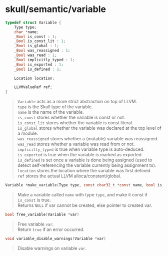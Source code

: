 # skull/semantic/variable

```c
typedef struct Variable {
	Type type;
	char *name;
	_Bool is_const : 1;
	_Bool is_const_lit : 1;
	_Bool is_global : 1;
	_Bool was_reassigned : 1;
	_Bool was_read : 1;
	_Bool implicitly_typed : 1;
	_Bool is_exported : 1;
	_Bool is_defined : 1;

	Location location;

	LLVMValueRef ref;
}
```

> `Variable` acts as a more strict abstraction on top of LLVM.
> \
> `type` is the Skull type of the variable.
> \
> `name` is the name of the variable.
> \
> `is_const` stores whether the variable is const or not.
> \
> `is_const_lit` stores whether the variable is const literal.
> \
> `is_global` stores whether the variable was declared at the top level of a
> module.
> \
> `was_reassigned` stores whether a (mutable) variable was reassigned.
> \
> `was_read` stores whether a variable was read from or not.
> \
> `implicitly_typed` is true when variable type is auto-deduced.
> \
> `is_exported` is true when the variable is marked as exported.
> \
> `is_defined` is set once a variable is done being assigned (used to detect
> self-referencing the variable currently being assignment to).
> \
> `location` stores the location where the variable was first defined.
> \
> `ref` stores the actual LLVM alloca/constant/global.

```c
Variable *make_variable(Type type, const char32_t *const name, bool is_const)
```

> Make a variable called `name` with type `type`, and make it const if
> `is_const` is true.
> \
> Returns `NULL` if var cannot be created, else pointer to created var.

```c
bool free_variable(Variable *var)
```

> Free variable `var`.
> \
> Return `true` if an error occurred.

```c
void variable_disable_warnings(Variable *var)
```

> Disable warnings on variable `var`.

